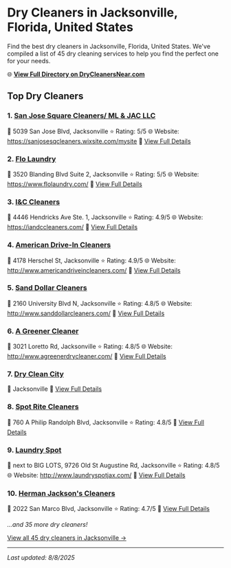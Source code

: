 # Dry Cleaners in Jacksonville, Florida, United States

Find the best dry cleaners in Jacksonville, Florida, United States. We've compiled a list of 45 dry cleaning services to help you find the perfect one for your needs.

🌐 **[View Full Directory on DryCleanersNear.com](https://drycleanersnear.com/city/US/Florida/Jacksonville)**

## Top Dry Cleaners

### 1. [San Jose Square Cleaners/ ML & JAC LLC](https://drycleanersnear.com/dryCleaner/687c4dafc1c8e3af4d07f9d2/san-jose-square-cleaners-ml-jac-llc)
📍 5039 San Jose Blvd, Jacksonville
⭐ Rating: 5/5
🌐 Website: https://sanjosesqcleaners.wixsite.com/mysite
🔗 [View Full Details](https://drycleanersnear.com/dryCleaner/687c4dafc1c8e3af4d07f9d2/san-jose-square-cleaners-ml-jac-llc)

### 2. [Flo Laundry](https://drycleanersnear.com/dryCleaner/687c4e31c1c8e3af4d07ff35/flo-laundry)
📍 3520 Blanding Blvd Suite 2, Jacksonville
⭐ Rating: 5/5
🌐 Website: https://www.flolaundry.com/
🔗 [View Full Details](https://drycleanersnear.com/dryCleaner/687c4e31c1c8e3af4d07ff35/flo-laundry)

### 3. [I&C Cleaners](https://drycleanersnear.com/dryCleaner/687c4dafc1c8e3af4d07f9f2/i-c-cleaners)
📍 4446 Hendricks Ave Ste. 1, Jacksonville
⭐ Rating: 4.9/5
🌐 Website: https://iandccleaners.com/
🔗 [View Full Details](https://drycleanersnear.com/dryCleaner/687c4dafc1c8e3af4d07f9f2/i-c-cleaners)

### 4. [American Drive-In Cleaners](https://drycleanersnear.com/dryCleaner/687c4db2c1c8e3af4d07fa44/american-drive-in-cleaners)
📍 4178 Herschel St, Jacksonville
⭐ Rating: 4.9/5
🌐 Website: http://www.americandriveincleaners.com/
🔗 [View Full Details](https://drycleanersnear.com/dryCleaner/687c4db2c1c8e3af4d07fa44/american-drive-in-cleaners)

### 5. [Sand Dollar Cleaners](https://drycleanersnear.com/dryCleaner/687c4db3c1c8e3af4d07fa81/sand-dollar-cleaners)
📍 2160 University Blvd N, Jacksonville
⭐ Rating: 4.8/5
🌐 Website: http://www.sanddollarcleaners.com/
🔗 [View Full Details](https://drycleanersnear.com/dryCleaner/687c4db3c1c8e3af4d07fa81/sand-dollar-cleaners)

### 6. [A Greener Cleaner](https://drycleanersnear.com/dryCleaner/687c4db4c1c8e3af4d07faa0/a-greener-cleaner)
📍 3021 Loretto Rd, Jacksonville
⭐ Rating: 4.8/5
🌐 Website: http://www.agreenerdrycleaner.com/
🔗 [View Full Details](https://drycleanersnear.com/dryCleaner/687c4db4c1c8e3af4d07faa0/a-greener-cleaner)

### 7. [Dry Clean City](https://drycleanersnear.com/dryCleaner/687c4e5fc1c8e3af4d08008a/dry-clean-city)
📍 Jacksonville
🔗 [View Full Details](https://drycleanersnear.com/dryCleaner/687c4e5fc1c8e3af4d08008a/dry-clean-city)

### 8. [Spot Rite Cleaners](https://drycleanersnear.com/dryCleaner/687c4ddfc1c8e3af4d07fcb6/spot-rite-cleaners)
📍 760 A Philip Randolph Blvd, Jacksonville
⭐ Rating: 4.8/5
🔗 [View Full Details](https://drycleanersnear.com/dryCleaner/687c4ddfc1c8e3af4d07fcb6/spot-rite-cleaners)

### 9. [Laundry Spot](https://drycleanersnear.com/dryCleaner/687c4df5c1c8e3af4d07fd65/laundry-spot)
📍 next to BIG LOTS, 9726 Old St Augustine Rd, Jacksonville
⭐ Rating: 4.8/5
🌐 Website: http://www.laundryspotjax.com/
🔗 [View Full Details](https://drycleanersnear.com/dryCleaner/687c4df5c1c8e3af4d07fd65/laundry-spot)

### 10. [Herman Jackson's Cleaners](https://drycleanersnear.com/dryCleaner/687c4db1c1c8e3af4d07fa25/herman-jackson-s-cleaners)
📍 2022 San Marco Blvd, Jacksonville
⭐ Rating: 4.7/5
🔗 [View Full Details](https://drycleanersnear.com/dryCleaner/687c4db1c1c8e3af4d07fa25/herman-jackson-s-cleaners)


*...and 35 more dry cleaners!*

[View all 45 dry cleaners in Jacksonville →](https://drycleanersnear.com/city/US/Florida/Jacksonville)

---

*Last updated: 8/8/2025*
